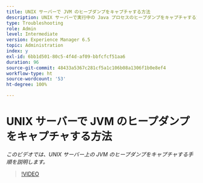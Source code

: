 ```yaml
---
title: UNIX サーバーで JVM のヒープダンプをキャプチャする方法
description: UNIX サーバーで実行中の Java プロセスのヒープダンプをキャプチャする方法
type: Troubleshooting
role: Admin
level: Intermediate
version: Experience Manager 6.5
topic: Administration
index: y
exl-id: 6bb1d501-80c5-4f4d-af09-bbfcfcf51aa6
duration: 96
source-git-commit: 48433a5367c281cf5a1c106b08a1306f1b0e8ef4
workflow-type: ht
source-wordcount: '53'
ht-degree: 100%

---
```


# UNIX サーバーで JVM のヒープダンプをキャプチャする方法

*このビデオでは、UNIX サーバー上の JVM のヒープダンプをキャプチャする手順を説明します。*

>[!VIDEO](https://video.tv.adobe.com/v/3418093?quality=12&learn=on&captions=jpn)

